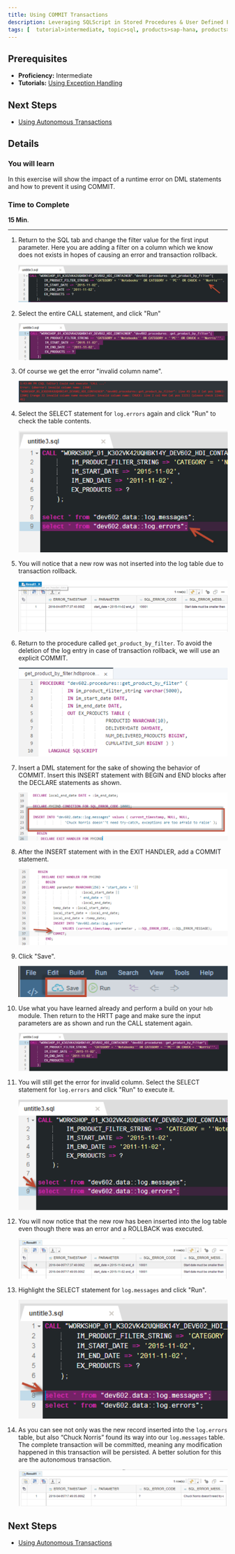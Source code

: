 ```yaml
---
title: Using COMMIT Transactions
description: Leveraging SQLScript in Stored Procedures & User Defined Functions through the use of COMMIT
tags: [  tutorial>intermediate, topic>sql, products>sap-hana, products>sap-hana\,-express-edition ]
---
```

## Prerequisites  
 - **Proficiency:** Intermediate
 - **Tutorials:** [Using Exception Handling](http://www.sap.com/developer/tutorials/xsa-sqlscript-trans-exception.html)

## Next Steps
 - [Using Autonomous Transactions](http://www.sap.com/developer/tutorials/xsa-sqlscript-trans-autonomous.html)

## Details
### You will learn  
In this exercise will show the impact of a runtime error on DML statements and how to prevent it using COMMIT.

### Time to Complete
**15 Min**.

---

1. Return to the SQL tab and change the filter value for the first input parameter. Here you are adding a filter on a column which we know does not exists in hopes of causing an error and transaction rollback.

	![sql tab](1.png)

2. Select the entire CALL statement, and click "Run"

	![call statement](2.png)

3. Of course we get the error "invalid column name".

	![error](3.png)

4. Select the SELECT statement for `log.errors` again and click "Run" to check the table contents.  

	![select statement](4.png)

5. You will notice that a new row was not inserted into the log table due to transaction rollback.

	![sql tab](5.png)

6. Return to the procedure called `get_product_by_filter`. To avoid the deletion of the log entry in case of transaction rollback, we will use an explicit COMMIT.

	![procedure editor](6.png)

7. Insert a DML statement  for the sake of showing the behavior of COMMIT. Insert this INSERT statement with BEGIN and END blocks after the DECLARE statements as shown. 

	![insert DML statement](7.png)

8. After the INSERT statement with in the EXIT HANDLER, add a COMMIT statement.

	![insert statement](8.png)

9. Click "Save".

	![save](9.png)

10. Use what you have learned already and perform a build on your `hdb` module. Then return to the HRTT page and make sure the input parameters are as shown and run the CALL statement again.

	![HRTT](10.png)

11. You will still get the error for invalid column. Select the SELECT statement for `log.errors` and click "Run" to execute it.

	![select statement](11.png)

12. You will now notice that the new row has been inserted into the log table even though there was an error and a ROLLBACK was executed. 

	![rollback](12.png)

13. Highlight the SELECT statement for `log.messages` and click "Run".   

	![run select](13.png)

14. As you can see not only was the new record inserted into the `log.errors` table, but also “Chuck Norris” found its way into our `log.messages` table. The complete transaction will be committed, meaning any modification happened in this transaction will be persisted. A better solution for this are the autonomous transaction.

	![inserted records](14.png)


## Next Steps
 - [Using Autonomous Transactions](http://www.sap.com/developer/tutorials/xsa-sqlscript-trans-autonomous.html)
